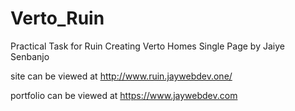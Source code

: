 # Verto_Ruin
Practical Task for Ruin Creating Verto Homes Single Page
by Jaiye Senbanjo

site can be viewed at http://www.ruin.jaywebdev.one/

portfolio can be viewed at https://www.jaywebdev.com
